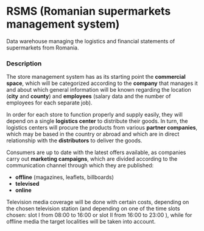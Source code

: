# RSMS (Romanian supermarkets management system)

Data warehouse managing the logistics and financial statements of supermarkets from Romania.

### Description

The store management system has as its starting point the **commercial space**, which will be categorized according to the **company** that manages it and about which general information will be known regarding the location (**city** and **county**) and **employees** (salary data and the number of employees for each separate job).

In order for each store to function properly and supply easily, they will depend on a single **logistics center** to distribute their goods. In turn, the logistics centers will procure the products from various **partner companies**, which may be based in the country or abroad and which are in direct relationship with the **distributors** to deliver the goods. 

Consumers are up to date with the latest offers available, as companies carry out **marketing campaigns**, which are divided according to the communication channel through which they are published: 

- **offline** (magazines, leaflets, billboards)
- **televised** 
- **online**

Television media coverage will be done with certain costs, depending on the chosen television station (and depending on one of the time slots chosen: slot I from 08:00 to 16:00 or slot II from 16:00 to 23:00 ), while for offline media the target localities will be taken into account.
